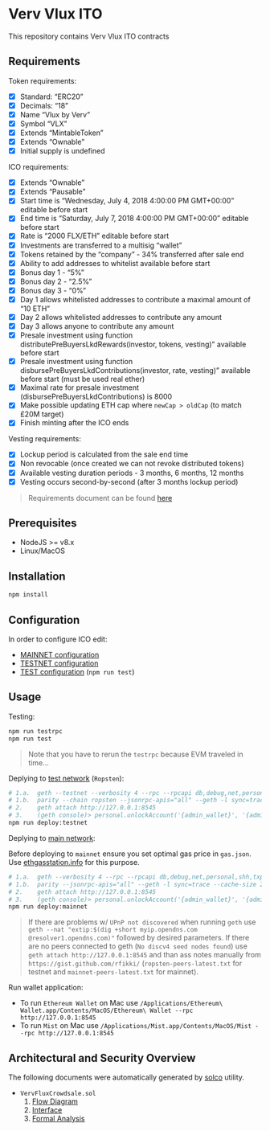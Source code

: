 # Verv Vlux ITO

This repository contains Verv Vlux ITO contracts

## Requirements

Token requirements:

- [x] Standard: “ERC20”
- [x] Decimals: “18”
- [x] Name “Vlux by Verv”
- [x] Symbol “VLX”
- [x] Extends “MintableToken”
- [x] Extends “Ownable”
- [x] Initial supply is undefined

ICO requirements:

- [x] Extends “Ownable”
- [x] Extends “Pausable”
- [x] Start time is “Wednesday, July 4, 2018 4:00:00 PM GMT+00:00” editable before start
- [x] End time is “Saturday, July 7, 2018 4:00:00 PM GMT+00:00” editable before start
- [x] Rate is “2000 FLX/ETH” editable before start
- [x] Investments are transferred to a multisig “wallet”
- [x] Tokens retained by the “company” - 34% transferred after sale end
- [x] Ability to add addresses to whitelist available before start
- [x] Bonus day 1 - “5%”
- [x] Bonus day 2 - “2.5%”
- [x] Bonus day 3 - “0%”
- [x] Day 1 allows whitelisted addresses to contribute a maximal amount of “10 ETH”
- [x] Day 2 allows whitelisted addresses to contribute any amount
- [x] Day 3 allows anyone to contribute any amount
- [x] Presale investment using function distributePreBuyersLkdRewards(investor, tokens, vesting)” available before start
- [x] Presale investment using function disbursePreBuyersLkdContributions(investor, rate, vesting)” available before start (must be used real ether)
- [x] Maximal rate for presale investment (disbursePreBuyersLkdContributions) is 8000
- [x] Make possible updating ETH cap where `newCap > oldCap` (to match £20M target)
- [x] Finish minting after the ICO ends

Vesting requirements:

- [x] Lockup period is calculated from the sale end time
- [x] Non revocable (once created we can not revoke distributed tokens)
- [x] Available vesting duration periods - 3 months, 6 months, 12 months
- [x] Vesting occurs second-by-second (after 3 months lockup period)

> Requirements document can be found [here](https://docs.google.com/document/d/1vlb29sP17eWXRxJUBcBjonPCEwwmjEJO5mrtQ1uvc-4/edit)

## Prerequisites

- NodeJS >= v8.x
- Linux/MacOS

## Installation

```bash
npm install
```

## Configuration

In order to configure ICO edit:

- [MAINNET configuration](mainnet.config.json)
- [TESTNET configuration](testnet.config.json)
- [TEST configuration](test.config.json) (`npm run test`)

## Usage

Testing:

```bash
npm run testrpc
npm run test
```

> Note that you have to rerun the `testrpc` because EVM traveled in time...

Deplying to [test network](https://ropsten.etherscan.io) (`Ropsten`):

```bash
# 1.a.  geth --testnet --verbosity 4 --rpc --rpcapi db,debug,net,personal,shh,txpool,admin,eth,miner,web3 --cache 1024 --vmdebug
# 1.b.  parity --chain ropsten --jsonrpc-apis="all" --geth -l sync=trace --cache-size 2048
# 2.    geth attach http://127.0.0.1:8545
# 3.    (geth console)> personal.unlockAccount('{admin_wallet}', '{admin_password}', 86400)
npm run deploy:testnet
```

Deplying to [main network](https://etherscan.io):

Before deploying to `mainnet` ensure you set optimal gas price in `gas.json`. Use [ethgasstation.info](https://ethgasstation.info) for this purpose.

```bash
# 1.a.  geth --verbosity 4 --rpc --rpcapi db,debug,net,personal,shh,txpool,admin,eth,miner,web3 --cache 1024 --vmdebug
# 1.b.  parity --jsonrpc-apis="all" --geth -l sync=trace --cache-size 2048
# 2.    geth attach http://127.0.0.1:8545
# 3.    (geth console)> personal.unlockAccount('{admin_wallet}', '{admin_password}', 86400)
npm run deploy:mainnet
```

> If there are problems w/ `UPnP not discovered` when running `geth` use `geth --nat "extip:$(dig +short myip.opendns.com @resolver1.opendns.com)"` followed by desired parameters.
> If there are no peers connected to geth (`No discv4 seed nodes found`) use `geth attach http://127.0.0.1:8545` and than ass notes manually from `https://gist.github.com/rfikki/` (`ropsten-peers-latest.txt` for testnet and `mainnet-peers-latest.txt` for mainnet).

Run wallet application:

- To run `Ethereum Wallet` on Mac use `/Applications/Ethereum\ Wallet.app/Contents/MacOS/Ethereum\ Wallet --rpc http://127.0.0.1:8545`
- To run `Mist` on Mac use `/Applications/Mist.app/Contents/MacOS/Mist --rpc http://127.0.0.1:8545`

## Architectural and Security Overview

The following documents were automatically generated by [solco](https://www.npmjs.com/package/solco) utility.

- `VervFluxCrowdsale.sol`
  1. [Flow Diagram](docs/flow-VervFluxCrowdsale.svg)
  2. [Interface](docs/interface-VervFluxCrowdsale.txt)
  3. [Formal Analysis](docs/analysis-VervFluxCrowdsale.txt)
